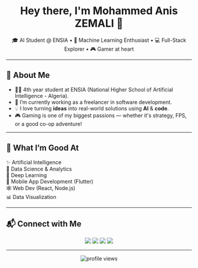 <h1 align="center">Hey there, I'm Mohammed Anis ZEMALI 👋</h1>

<p align="center">
  🎓 AI Student @ ENSIA • 🧠 Machine Learning Enthusiast • 💻 Full-Stack Explorer • 🎮 Gamer at heart
</p>

---

## 🧠 About Me

- 👨‍🎓 4th year student at ENSIA (National Higher School of Artificial Intelligence - Algeria).
- 🔭 I’m currently working as a freelancer in software development.
- 💡 I love turning **ideas** into real-world solutions using **AI** & **code**.
- 🎮 Gaming is one of my biggest passions — whether it's strategy, FPS, or a good co-op adventure!

---

## 🚀 What I’m Good At

✨ Artificial Intelligence  
🧪 Data Science & Analytics  
🧠 Deep Learning  
📱 Mobile App Development (Flutter)  
🕸️ Web Dev (React, Node.js)  
📊 Data Visualization  

---


## 📬 Connect with Me

<p align="center">
  <a href="mailto:aniszemali31@gmail.com"><img src="https://img.shields.io/badge/-Gmail-D14836?style=for-the-badge&logo=gmail&logoColor=white"></a>
  <a href="https://linkedin.com/in/anis-zemali"><img src="https://img.shields.io/badge/-LinkedIn-blue?style=for-the-badge&logo=linkedin&logoColor=white"></a>
  <a href="https://twitter.com/just_anis_"><img src="https://img.shields.io/badge/-Twitter-1DA1F2?style=for-the-badge&logo=twitter&logoColor=white"></a>
  <a href="https://instagram.com/aniszemali"><img src="https://img.shields.io/badge/-Instagram-E4405F?style=for-the-badge&logo=instagram&logoColor=white"></a>
</p>

---

<p align="center">
  <img src="https://komarev.com/ghpvc/?username=AbdenourBouziane&label=Profile+Views&color=brightgreen" alt="profile views"/>
</p>
